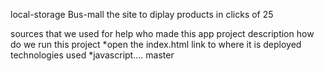 local-storage
Bus-mall the site to diplay products in clicks of 25

sources that we used for help
who made this app
project description
how do we run this project
*open the index.html
link to where it is deployed
technologies used
*javascript....
master
